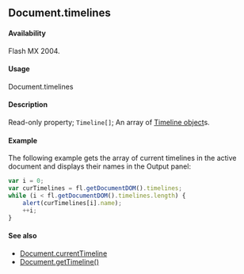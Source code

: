 ## Document.timelines

#### Availability

Flash MX 2004.

#### Usage

Document.timelines

#### Description

Read-only property; `Timeline[]`; An array of [Timeline object](../Timeline_object/Timeline_summary.md)s.

#### Example

The following example gets the array of current timelines in the active document and displays their names in the Output panel:

```javascript
var i = 0;
var curTimelines = fl.getDocumentDOM().timelines;
while (i < fl.getDocumentDOM().timelines.length) {
    alert(curTimelines[i].name);
    ++i;
}
```

#### See also

- [Document.currentTimeline](../Document_object/Document39.md)
- [Document.getTimeline()](../Document_object/Document88.md)
